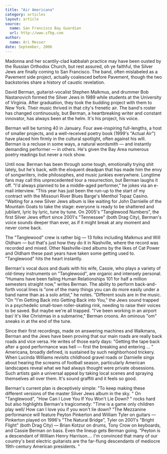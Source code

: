 ```yaml
---
title: "Air Americana"
category: articles
layout: article
source:
  name: San Francisco Bay Guardian
  url: http://www.sfbg.com
author: 
  name: Ari Messer
date: September, 2006
---
```


Madonna and her scantily-clad kabbalah practice may have been ousted by the Russian Orthodox Church, but rest assured, oh ye faithful, the Silver Jews are finally coming to San Francisco. The band, often mislabeled as a Pavement side project, actually coalesced before Pavement, though the two backstories share a history of caustic revelation.

David Berman, guitarist-vocalist Stephen Malkmus, and drummer Bob Nastanovich formed the Silver Jews in 1989 while students at the University of Virginia. After graduation, they took the budding project with them to New York. Their music thrived in that city's frenetic air. The band's roster has changed continuously, but Berman, a heartbreaking writer and constant innovator, has always been at the helm. It's his project, his voice.

Berman will be turning 40 in January. Four awe-inspiring full-lengths, a host of smaller projects, and a well-received poetry book (1999's "Actual Air") have placed him firmly in the cultural spotlight, often against his will. Berman is a recluse in some ways, a natural wordsmith — and instantly demanding performer — in others. He's given the Bay Area numerous poetry readings but never a rock show.

Until now. Berman has been through some tough, emotionally trying shit lately, but he's back, with the eloquent deadpan that has made him the envy of songwriters, indie philosophes, and music junkies everywhere. Longtime fans may call this unprecedented tour a resurrection, but Berman laughs it off. "I'd always planned to be a middle-aged performer," he jokes via an e-mail interview. "This year has just been the run-up to the start of my contract with the Missouri River Blues Barge's Menthol Topaz Casino. "Waiting for a new Silver Jews album is like waiting for John Darnielle of the Mountain Goats to take the stage: everyone is ready to be shattered and jubilant, lyric by lyric, tune by tune. On 2005's "Tanglewood Numbers", the first Silver Jews effort since 2001's "Tennessee" (both Drag City), Berman's voice sounds deeper than ever, as if it might break at any moment and never come back.

The "Tanglewood" crew is rather big — 13 folks including Malkmus and Will Oldham — but that's just how they do it in Nashville, where the record was recorded and mixed. Other Nashville-ized albums by the likes of Cat Power and Oldham these past years have taken some getting used to. "Tanglewood" hits the heart instantly.

Berman's vocal duos and duals with his wife, Cassie, who plays a variety of old-timey instruments on "Tanglewood", are organic and intensely personal. "Humans have been failing Human Relationships 101 for half a million semesters straight now," writes Berman. The ability to perform back-and-forth vocal lines is "one of the many things you can do more easily under a band name than as a solo artist," he notes. "Different souls are in the music. "On "I'm Getting Back into Getting Back into You," the Jews sound trapped in a psychedelic small-town roller-skating rink, needing to raise their voices to be saved. But maybe we're all trapped. "I've been working in an airport bar/ It's like Christmas in a submarine," Berman croons. An ominous "om" sneaks in at the end of the tune.

Since their first recordings, made on answering machines and Walkmans, Berman and the Jews have been proving that our main roads are really back roads and vice versa. He writes of those early days: "Getting the tape back after a good performance was hell — first the breaking and entering ... " Americana, broadly defined, is sustained by such neighborhood trickery. When Lucinda Williams revisits childhood gravel roads or Darnielle sings about hearing the screams of football season, particularly American landscapes reveal what we had always thought were private obsessions. Such artists gain a universal appeal by taking local scenes and spraying themselves all over them. It's sound graffiti and it feels so good.

Berman's current plan is deceptively simple: "To keep making these different versions of the master Silver Jews album in the sky. " On "Tanglewood", "How Can I Love You If You Won't Lie Down? " rocks hard but also highlights Berman's tragicomedy: "Time is a game only children play well/ How can I love you if you won't lie down? "The Mezzanine performance will feature Peyton Pinkerton and William Tyler on guitars — Pinkerton played on 1996's "The Natural Bridge", Tyler on 2001's "Bright Flight" (both Drag City) — Brian Kotzur on drums, Tony Crow on keyboards, and Cassie Berman on bass. Even the lineup gets Berman going. "Peyton is a descendant of William Henry Harrison.... I'm convinced that many of our country's best electric guitarists are the far-flung descendants of mediocre 19th-century American presidents. "
